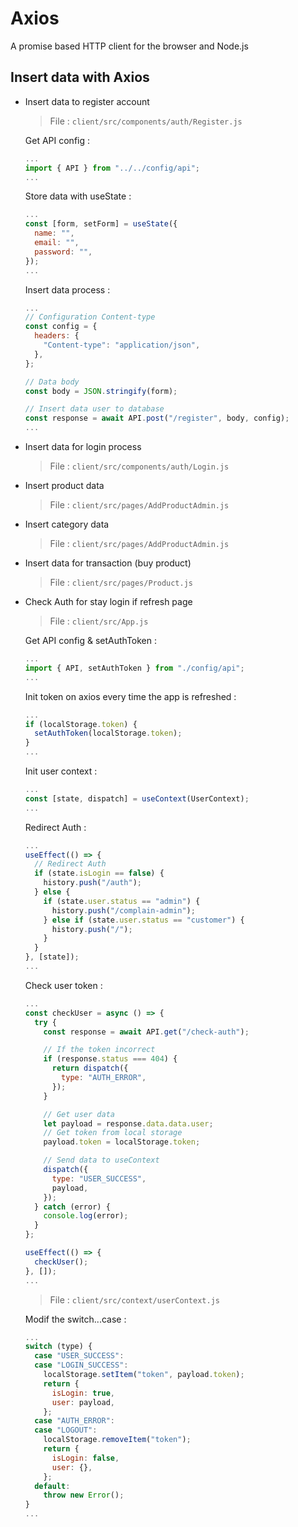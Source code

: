 # Axios

A promise based HTTP client for the browser and Node.js

## Insert data with Axios

- Insert data to register account

  > File : `client/src/components/auth/Register.js`

  Get API config :

  ```javascript
  ...
  import { API } from "../../config/api";
  ...
  ```

  Store data with useState :

  ```javascript
  ...
  const [form, setForm] = useState({
    name: "",
    email: "",
    password: "",
  });
  ...
  ```

  Insert data process :

  ```javascript
  ...
  // Configuration Content-type
  const config = {
    headers: {
      "Content-type": "application/json",
    },
  };

  // Data body
  const body = JSON.stringify(form);

  // Insert data user to database
  const response = await API.post("/register", body, config);
  ...
  ```

- Insert data for login process

  > File : `client/src/components/auth/Login.js`

- Insert product data

  > File : `client/src/pages/AddProductAdmin.js`

- Insert category data

  > File : `client/src/pages/AddProductAdmin.js`

- Insert data for transaction (buy product)

  > File : `client/src/pages/Product.js`

* Check Auth for stay login if refresh page

  > File : `client/src/App.js`

  Get API config & setAuthToken :

  ```javascript
  ...
  import { API, setAuthToken } from "./config/api";
  ...

  ```

  Init token on axios every time the app is refreshed :

  ```javascript
  ...
  if (localStorage.token) {
    setAuthToken(localStorage.token);
  }
  ...
  ```

  Init user context :

  ```javascript
  ...
  const [state, dispatch] = useContext(UserContext);
  ...
  ```

  Redirect Auth :

  ```javascript
  ...
  useEffect(() => {
    // Redirect Auth
    if (state.isLogin == false) {
      history.push("/auth");
    } else {
      if (state.user.status == "admin") {
        history.push("/complain-admin");
      } else if (state.user.status == "customer") {
        history.push("/");
      }
    }
  }, [state]);
  ...
  ```

  Check user token :

  ```javascript
  ...
  const checkUser = async () => {
    try {
      const response = await API.get("/check-auth");

      // If the token incorrect
      if (response.status === 404) {
        return dispatch({
          type: "AUTH_ERROR",
        });
      }

      // Get user data
      let payload = response.data.data.user;
      // Get token from local storage
      payload.token = localStorage.token;

      // Send data to useContext
      dispatch({
        type: "USER_SUCCESS",
        payload,
      });
    } catch (error) {
      console.log(error);
    }
  };

  useEffect(() => {
    checkUser();
  }, []);
  ...
  ```

  > File : `client/src/context/userContext.js`

  Modif the switch...case :

  ```javascript
  ...
  switch (type) {
    case "USER_SUCCESS":
    case "LOGIN_SUCCESS":
      localStorage.setItem("token", payload.token);
      return {
        isLogin: true,
        user: payload,
      };
    case "AUTH_ERROR":
    case "LOGOUT":
      localStorage.removeItem("token");
      return {
        isLogin: false,
        user: {},
      };
    default:
      throw new Error();
  }
  ...
  ```

